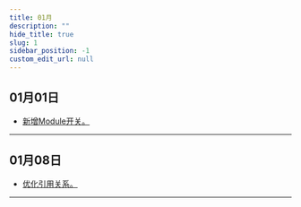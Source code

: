 ```yaml
---
title: 01月
description: ""
hide_title: true
slug: 1
sidebar_position: -1
custom_edit_url: null
---
```


## 01月01日

- [新增Module开关。](https://github.com/crazytuzi/UnrealCSharp/commit/127c2833247ab9526e64e8c02ac002646d5f4ba0)

---

## 01月08日

- [优化引用关系。](https://github.com/crazytuzi/UnrealCSharp/commit/f128e2f4f42b7ea2d0ebc2f8343837f9ef9b3ab2)

---

